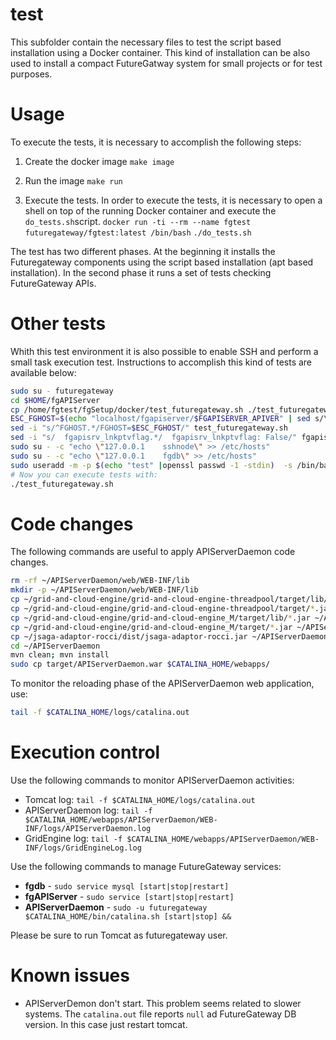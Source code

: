 # test
This subfolder contain the necessary files to test the script based installation using a Docker container.
This kind of installation can be also used to install a compact FutureGatway system for small projects or for test purposes.

# Usage
To execute the tests, it is necessary to accomplish the following steps:

1. Create the docker image
`make image`

2. Run the image
`make run`

3. Execute the tests. In order to execute the tests, it is necessary to open a shell on top of the running Docker container and execute the `do_tests.sh`script.
`docker run -ti --rm --name fgtest futuregateway/fgtest:latest /bin/bash`
`./do_tests.sh`

The test has two different phases. At the beginning it installs the Futuregateway components using the script based installation (apt based installation). In the second phase it runs a set of tests checking FutureGateway APIs.

# Other tests
Whith this test environment it is also possible to enable SSH and perform a small task execution test.
Instructions to accomplish this kind of tests are available below:

```bash
sudo su - futuregateway
cd $HOME/fgAPIServer
cp /home/fgtest/fgSetup/docker/test_futuregateway.sh ./test_futuregateway.sh
ESC_FGHOST=$(echo "localhost/fgapiserver/$FGAPISERVER_APIVER" | sed s/\\//\\\\\\//g)
sed -i "s/^FGHOST.*/FGHOST=$ESC_FGHOST/" test_futuregateway.sh
sed -i "s/  fgapisrv_lnkptvflag.*/  fgapisrv_lnkptvflag: False/" fgapiserver.yaml
sudo su - -c "echo \"127.0.0.1    sshnode\" >> /etc/hosts"
sudo su - -c "echo \"127.0.0.1    fgdb\" >> /etc/hosts"
sudo useradd -m -p $(echo "test" |openssl passwd -1 -stdin)  -s /bin/bash test
# Now you can execute tests with:
./test_futuregateway.sh
```

# Code changes
The following commands are useful to apply APIServerDaemon code changes.

```bash
rm -rf ~/APIServerDaemon/web/WEB-INF/lib
mkdir -p ~/APIServerDaemon/web/WEB-INF/lib
cp ~/grid-and-cloud-engine/grid-and-cloud-engine-threadpool/target/lib/*.jar ~/APIServerDaemon/web/WEB-INF/lib/
cp ~/grid-and-cloud-engine/grid-and-cloud-engine-threadpool/target/*.jar ~/APIServerDaemon/web/WEB-INF/lib/
cp ~/grid-and-cloud-engine/grid-and-cloud-engine_M/target/lib/*.jar ~/APIServerDaemon/web/WEB-INF/lib/
cp ~/grid-and-cloud-engine/grid-and-cloud-engine_M/target/*.jar ~/APIServerDaemon/web/WEB-INF/lib/
cp ~/jsaga-adaptor-rocci/dist/jsaga-adaptor-rocci.jar ~/APIServerDaemon/web/WEB-INF/lib
cd ~/APIServerDaemon
mvn clean; mvn install
sudo cp target/APIServerDaemon.war $CATALINA_HOME/webapps/
```

To monitor the reloading phase of the APIServerDaemon web application, use:

```bash
tail -f $CATALINA_HOME/logs/catalina.out
```

# Execution control
Use the following commands to monitor APIServerDaemon activities:

* Tomcat log: `tail -f $CATALINA_HOME/logs/catalina.out`
* APIServerDaemon log: `tail -f $CATALINA_HOME/webapps/APIServerDaemon/WEB-INF/logs/APIServerDaemon.log`
* GridEngine log: `tail -f $CATALINA_HOME/webapps/APIServerDaemon/WEB-INF/logs/GridEngineLog.log`

Use the following commands to manage FutureGateway services:

* **fgdb** - `sudo service mysql [start|stop|restart]`
* **fgAPIServer** - `sudo service [start|stop|restart]`
* **APIServerDaemon** - `sudo -u futuregateway $CATALINA_HOME/bin/catalina.sh [start|stop] &&`

Please be sure to run Tomcat as futuregateway user.

# Known issues

* APIServerDemon don't start. This problem seems related to slower systems. The `catalina.out` file reports `null` ad FutureGateway DB version. In this case just restart tomcat.
